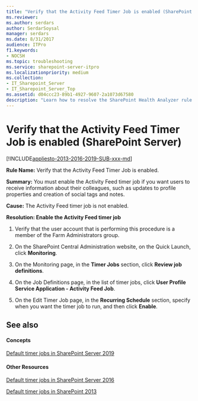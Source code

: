 ```yaml
---
title: "Verify that the Activity Feed Timer Job is enabled (SharePoint Server)"
ms.reviewer: 
ms.author: serdars
author: SerdarSoysal
manager: serdars
ms.date: 8/31/2017
audience: ITPro
f1.keywords:
- NOCSH
ms.topic: troubleshooting
ms.service: sharepoint-server-itpro
ms.localizationpriority: medium
ms.collection:
- IT_Sharepoint_Server
- IT_Sharepoint_Server_Top
ms.assetid: d04ccc23-89b1-4927-9607-2a1073d67580
description: "Learn how to resolve the SharePoint Health Analyzer rule: Verify that the Activity Feed Timer Job is enabled, for SharePoint Server."
---
```


# Verify that the Activity Feed Timer Job is enabled (SharePoint Server)

[!INCLUDE[appliesto-2013-2016-2019-SUB-xxx-md](../includes/appliesto-2013-2016-2019-SUB-xxx-md.md)]
  
 **Rule Name:** Verify that the Activity Feed Timer Job is enabled. 
  
 **Summary:** You must enable the Activity Feed timer job if you want users to receive information about their colleagues, such as updates to profile properties and creation of social tags and notes. 
  
 **Cause:** The Activity Feed timer job is not enabled. 
  
 **Resolution: Enable the Activity Feed timer job**
  
1. Verify that the user account that is performing this procedure is a member of the Farm Administrators group.
    
2. On the SharePoint Central Administration website, on the Quick Launch, click **Monitoring**. 
    
3. On the Monitoring page, in the **Timer Jobs** section, click **Review job definitions**. 
    
4. On the Job Definitions page, in the list of timer jobs, click **User Profile Service Application - Activity Feed Job**. 
    
5. On the Edit Timer Job page, in the **Recurring Schedule** section, specify when you want the timer job to run, and then click **Enable**.
    
## See also

#### Concepts

[Default timer jobs in SharePoint Server 2019](default-timer-jobs-in-sharepoint-server-2019.md)
#### Other Resources

[Default timer jobs in SharePoint Server 2016](default-timer-jobs-in-sharepoint-server-2016.md)

[Default timer jobs in SharePoint 2013](default-timer-jobs-in-sharepoint-2013.md)

